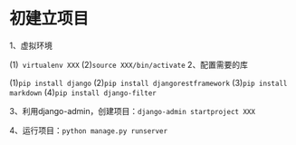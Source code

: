 # 初建立项目
1、虚拟环境

(1)``` virtualenv XXX```
(2)``` source XXX/bin/activate ```
2、配置需要的库

(1)``` pip install django ```
(2)``` pip install djangorestframework ```
(3)``` pip install markdown ```
(4)``` pip install django-filter ```

3、利用django-admin，创建项目：``` django-admin startproject XXX ```

4、运行项目：``` python manage.py runserver ```

